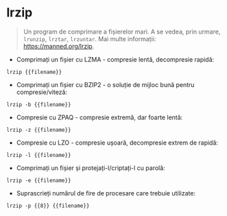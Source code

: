 # lrzip

> Un program de comprimare a fișierelor mari.
> A se vedea, prin urmare, `lrunzip`, `lrztar`, `lrzuntar`.
> Mai multe informații: <https://manned.org/lrzip>.

- Comprimați un fișier cu LZMA - compresie lentă, decompresie rapidă:

`lrzip {{filename}}`

- Comprimați un fișier cu BZIP2 - o soluție de mijloc bună pentru compresie/viteză:

`lrzip -b {{filename}}`

- Compresie cu ZPAQ - compresie extremă, dar foarte lentă:

`lrzip -z {{filename}}`

- Compresie cu LZO - compresie ușoară, decompresie extrem de rapidă:

`lrzip -l {{filename}}`

- Comprimați un fișier și protejați-l/criptați-l cu parolă:

`lrzip -e {{filename}}`

- Suprascrieți numărul de fire de procesare care trebuie utilizate:

`lrzip -p {{8}} {{filename}}`

